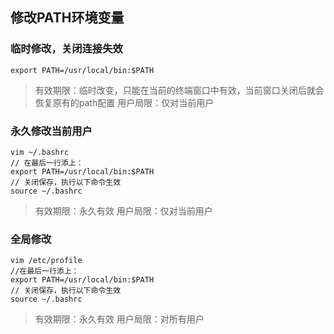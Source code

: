 ## 修改PATH环境变量

### 临时修改，关闭连接失效

```shell
export PATH=/usr/local/bin:$PATH
```

> 有效期限：临时改变，只能在当前的终端窗口中有效，当前窗口关闭后就会恢复原有的path配置
> 用户局限：仅对当前用户

### 永久修改当前用户

```shell
vim ~/.bashrc 
// 在最后一行添上：
export PATH=/usr/local/bin:$PATH
// 关闭保存，执行以下命令生效
source ~/.bashrc
```

> 有效期限：永久有效
> 用户局限：仅对当前用户

### 全局修改

```shell
vim /etc/profile
//在最后一行添上：
export PATH=/usr/local/bin:$PATH
// 关闭保存，执行以下命令生效
source ~/.bashrc
```

> 有效期限：永久有效
> 用户局限：对所有用户

